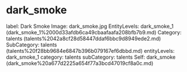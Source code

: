 # dark_smoke

label: Dark Smoke
Image: dark_smoke.jpg
EntityLevels: dark_smoke_1 (dark_smoke_1%2000d33afdb6ca49cbaafaafa208bfb7b9.md)
Category: talents (talents%2042a8cf28d58447ddaf6bbc9d8949ede2.md)
SubCategory: talents (talents%20f28bb9684e6847b396b079167ef6dbbd.md)
entityLevels: dark_smoke_1
category: talents
subCategory: talents
Self: dark_smoke (dark_smoke%20a677d2225a654f77a3bcd47019cf8a0c.md)

[](Untitled%20d09a5618a0ae4e40bc2a3277a351bb6a.md)